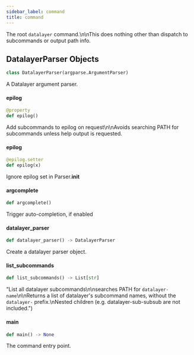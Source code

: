 ```yaml
---
sidebar_label: command
title: command
---
```


The root `datalayer` command.\n\nThis does nothing other than dispatch to subcommands or output path info.

## DatalayerParser Objects

```python
class DatalayerParser(argparse.ArgumentParser)
```

A Datalayer argument parser.

#### epilog

```python
@property
def epilog()
```

Add subcommands to epilog on request\n\nAvoids searching PATH for subcommands unless help output is requested.

#### epilog

```python
@epilog.setter
def epilog(x)
```

Ignore epilog set in Parser.__init__

#### argcomplete

```python
def argcomplete()
```

Trigger auto-completion, if enabled

#### datalayer\_parser

```python
def datalayer_parser() -> DatalayerParser
```

Create a datalayer parser object.

#### list\_subcommands

```python
def list_subcommands() -> List[str]
```

"List all datalayer subcommands\n\nsearches PATH for `datalayer-name`\n\nReturns a list of datalayer's subcommand names, without the `datalayer-` prefix.\nNested children (e.g. datalayer-sub-subsub are not included.&quot;)

#### main

```python
def main() -> None
```

The command entry point.

